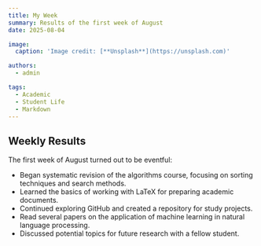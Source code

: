 ```yaml
---
title: My Week
summary: Results of the first week of August
date: 2025-08-04

image:
  caption: 'Image credit: [**Unsplash**](https://unsplash.com)'

authors:
  - admin

tags:
  - Academic
  - Student Life
  - Markdown
---
```


## Weekly Results  

The first week of August turned out to be eventful:  

- Began systematic revision of the algorithms course, focusing on sorting techniques and search methods.  
- Learned the basics of working with LaTeX for preparing academic documents.  
- Continued exploring GitHub and created a repository for study projects.  
- Read several papers on the application of machine learning in natural language processing.  
- Discussed potential topics for future research with a fellow student.  

